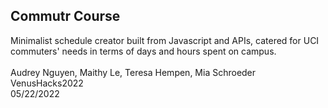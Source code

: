 ## Commutr Course
Minimalist schedule creator built from Javascript and APIs, catered for UCI commuters' needs in terms of days and hours spent on campus.\
\
Audrey Nguyen, Maithy Le, Teresa Hempen, Mia Schroeder\
VenusHacks2022\
05/22/2022
